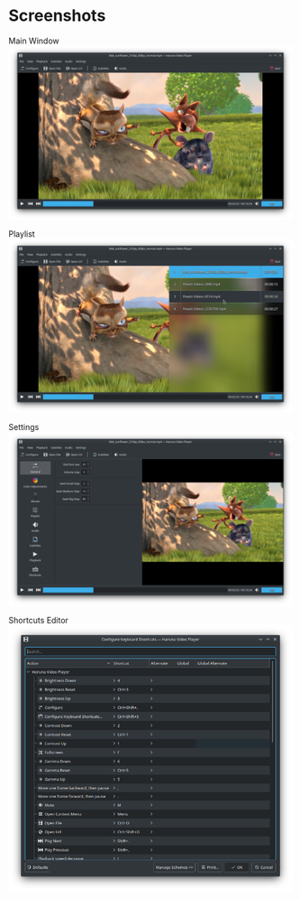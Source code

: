 <!--
SPDX-FileCopyrightText: 2020 George Florea Bănuș <georgefb899@gmail.com>

SPDX-License-Identifier: CC-BY-4.0
-->

# Screenshots

Main Window
![Haruna main window](./data/screenshots/1.%20haruna.png)

Playlist
![Haruna with playlist open](./data/screenshots/2.%20haruna%20playlist.png)

Settings
![Haruna with settings open](./data/screenshots/3.%20haruna%20settings.png)

Shortcuts Editor
![Haruna shortcuts editor](./data/screenshots/4.%20haruna%20shortcuts%20editor.png)
